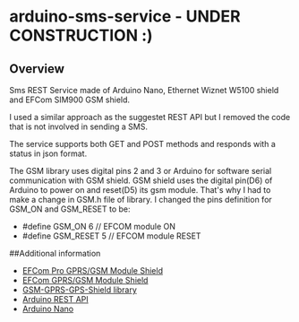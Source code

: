 # arduino-sms-service - UNDER CONSTRUCTION :)


## Overview
Sms REST Service made of Arduino Nano, Ethernet Wiznet W5100 shield and EFCom SIM900 GSM shield.

I used a similar approach as the suggestet REST API but I removed the code that is not involved in sending a SMS.

The service supports both GET and POST methods and responds with a status in json format.

The GSM library uses digital pins 2 and 3 or Arduino for software serial communication with GSM shield.
GSM shield uses the digital pin(D6) of Arduino to power on and reset(D5) its gsm module. 
That's why I had to make a change in GSM.h file of library. I changed the pins definition for GSM_ON and GSM_RESET to be:
 - #define GSM_ON              6 // EFCOM module ON
 - #define GSM_RESET           5 // EFCOM module RESET

##Additional information
- [EFCom Pro GPRS/GSM Module Shield](http://www.elecfreaks.com/wiki/index.php?title=EFCom_Pro_GPRS/GSM_Module)
- [EFCom GPRS/GSM Module Shield](http://www.elecfreaks.com/wiki/index.php?title=EFCom_GPRS/GSM_Shield)
- [GSM-GPRS-GPS-Shield library](https://github.com/MarcoMartines/GSM-GPRS-GPS-Shield) 
- [Arduino REST API](https://github.com/marcoschwartz/aREST)
- [Arduino Nano](http://arduino.cc/en/Main/ArduinoBoardNano)
  
